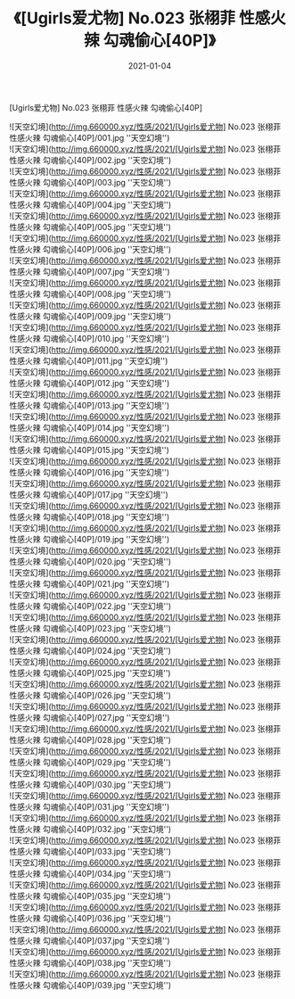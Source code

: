﻿---
layout: post
title:  《[Ugirls爱尤物] No.023 张栩菲 性感火辣 勾魂偷心[40P]》
date:   2021-01-04
img: http://img.660000.xyz/性感/2021/[Ugirls爱尤物] No.023 张栩菲 性感火辣 勾魂偷心[40P]/000.jpg
categories: [美女, 性感, 泳衣]
---

[Ugirls爱尤物] No.023 张栩菲 性感火辣 勾魂偷心[40P]



![天空幻境](http://img.660000.xyz/性感/2021/[Ugirls爱尤物] No.023 张栩菲 性感火辣 勾魂偷心[40P]/001.jpg ''天空幻境'') <br>
![天空幻境](http://img.660000.xyz/性感/2021/[Ugirls爱尤物] No.023 张栩菲 性感火辣 勾魂偷心[40P]/002.jpg ''天空幻境'') <br>
![天空幻境](http://img.660000.xyz/性感/2021/[Ugirls爱尤物] No.023 张栩菲 性感火辣 勾魂偷心[40P]/003.jpg ''天空幻境'') <br>
![天空幻境](http://img.660000.xyz/性感/2021/[Ugirls爱尤物] No.023 张栩菲 性感火辣 勾魂偷心[40P]/004.jpg ''天空幻境'') <br>
![天空幻境](http://img.660000.xyz/性感/2021/[Ugirls爱尤物] No.023 张栩菲 性感火辣 勾魂偷心[40P]/005.jpg ''天空幻境'') <br>
![天空幻境](http://img.660000.xyz/性感/2021/[Ugirls爱尤物] No.023 张栩菲 性感火辣 勾魂偷心[40P]/006.jpg ''天空幻境'') <br>
![天空幻境](http://img.660000.xyz/性感/2021/[Ugirls爱尤物] No.023 张栩菲 性感火辣 勾魂偷心[40P]/007.jpg ''天空幻境'') <br>
![天空幻境](http://img.660000.xyz/性感/2021/[Ugirls爱尤物] No.023 张栩菲 性感火辣 勾魂偷心[40P]/008.jpg ''天空幻境'') <br>
![天空幻境](http://img.660000.xyz/性感/2021/[Ugirls爱尤物] No.023 张栩菲 性感火辣 勾魂偷心[40P]/009.jpg ''天空幻境'') <br>
![天空幻境](http://img.660000.xyz/性感/2021/[Ugirls爱尤物] No.023 张栩菲 性感火辣 勾魂偷心[40P]/010.jpg ''天空幻境'') <br>
![天空幻境](http://img.660000.xyz/性感/2021/[Ugirls爱尤物] No.023 张栩菲 性感火辣 勾魂偷心[40P]/011.jpg ''天空幻境'') <br>
![天空幻境](http://img.660000.xyz/性感/2021/[Ugirls爱尤物] No.023 张栩菲 性感火辣 勾魂偷心[40P]/012.jpg ''天空幻境'') <br>
![天空幻境](http://img.660000.xyz/性感/2021/[Ugirls爱尤物] No.023 张栩菲 性感火辣 勾魂偷心[40P]/013.jpg ''天空幻境'') <br>
![天空幻境](http://img.660000.xyz/性感/2021/[Ugirls爱尤物] No.023 张栩菲 性感火辣 勾魂偷心[40P]/014.jpg ''天空幻境'') <br>
![天空幻境](http://img.660000.xyz/性感/2021/[Ugirls爱尤物] No.023 张栩菲 性感火辣 勾魂偷心[40P]/015.jpg ''天空幻境'') <br>
![天空幻境](http://img.660000.xyz/性感/2021/[Ugirls爱尤物] No.023 张栩菲 性感火辣 勾魂偷心[40P]/016.jpg ''天空幻境'') <br>
![天空幻境](http://img.660000.xyz/性感/2021/[Ugirls爱尤物] No.023 张栩菲 性感火辣 勾魂偷心[40P]/017.jpg ''天空幻境'') <br>
![天空幻境](http://img.660000.xyz/性感/2021/[Ugirls爱尤物] No.023 张栩菲 性感火辣 勾魂偷心[40P]/018.jpg ''天空幻境'') <br>
![天空幻境](http://img.660000.xyz/性感/2021/[Ugirls爱尤物] No.023 张栩菲 性感火辣 勾魂偷心[40P]/019.jpg ''天空幻境'') <br>
![天空幻境](http://img.660000.xyz/性感/2021/[Ugirls爱尤物] No.023 张栩菲 性感火辣 勾魂偷心[40P]/020.jpg ''天空幻境'') <br>
![天空幻境](http://img.660000.xyz/性感/2021/[Ugirls爱尤物] No.023 张栩菲 性感火辣 勾魂偷心[40P]/021.jpg ''天空幻境'') <br>
![天空幻境](http://img.660000.xyz/性感/2021/[Ugirls爱尤物] No.023 张栩菲 性感火辣 勾魂偷心[40P]/022.jpg ''天空幻境'') <br>
![天空幻境](http://img.660000.xyz/性感/2021/[Ugirls爱尤物] No.023 张栩菲 性感火辣 勾魂偷心[40P]/023.jpg ''天空幻境'') <br>
![天空幻境](http://img.660000.xyz/性感/2021/[Ugirls爱尤物] No.023 张栩菲 性感火辣 勾魂偷心[40P]/024.jpg ''天空幻境'') <br>
![天空幻境](http://img.660000.xyz/性感/2021/[Ugirls爱尤物] No.023 张栩菲 性感火辣 勾魂偷心[40P]/025.jpg ''天空幻境'') <br>
![天空幻境](http://img.660000.xyz/性感/2021/[Ugirls爱尤物] No.023 张栩菲 性感火辣 勾魂偷心[40P]/026.jpg ''天空幻境'') <br>
![天空幻境](http://img.660000.xyz/性感/2021/[Ugirls爱尤物] No.023 张栩菲 性感火辣 勾魂偷心[40P]/027.jpg ''天空幻境'') <br>
![天空幻境](http://img.660000.xyz/性感/2021/[Ugirls爱尤物] No.023 张栩菲 性感火辣 勾魂偷心[40P]/028.jpg ''天空幻境'') <br>
![天空幻境](http://img.660000.xyz/性感/2021/[Ugirls爱尤物] No.023 张栩菲 性感火辣 勾魂偷心[40P]/029.jpg ''天空幻境'') <br>
![天空幻境](http://img.660000.xyz/性感/2021/[Ugirls爱尤物] No.023 张栩菲 性感火辣 勾魂偷心[40P]/030.jpg ''天空幻境'') <br>
![天空幻境](http://img.660000.xyz/性感/2021/[Ugirls爱尤物] No.023 张栩菲 性感火辣 勾魂偷心[40P]/031.jpg ''天空幻境'') <br>
![天空幻境](http://img.660000.xyz/性感/2021/[Ugirls爱尤物] No.023 张栩菲 性感火辣 勾魂偷心[40P]/032.jpg ''天空幻境'') <br>
![天空幻境](http://img.660000.xyz/性感/2021/[Ugirls爱尤物] No.023 张栩菲 性感火辣 勾魂偷心[40P]/033.jpg ''天空幻境'') <br>
![天空幻境](http://img.660000.xyz/性感/2021/[Ugirls爱尤物] No.023 张栩菲 性感火辣 勾魂偷心[40P]/034.jpg ''天空幻境'') <br>
![天空幻境](http://img.660000.xyz/性感/2021/[Ugirls爱尤物] No.023 张栩菲 性感火辣 勾魂偷心[40P]/035.jpg ''天空幻境'') <br>
![天空幻境](http://img.660000.xyz/性感/2021/[Ugirls爱尤物] No.023 张栩菲 性感火辣 勾魂偷心[40P]/036.jpg ''天空幻境'') <br>
![天空幻境](http://img.660000.xyz/性感/2021/[Ugirls爱尤物] No.023 张栩菲 性感火辣 勾魂偷心[40P]/037.jpg ''天空幻境'') <br>
![天空幻境](http://img.660000.xyz/性感/2021/[Ugirls爱尤物] No.023 张栩菲 性感火辣 勾魂偷心[40P]/038.jpg ''天空幻境'') <br>
![天空幻境](http://img.660000.xyz/性感/2021/[Ugirls爱尤物] No.023 张栩菲 性感火辣 勾魂偷心[40P]/039.jpg ''天空幻境'') <br>